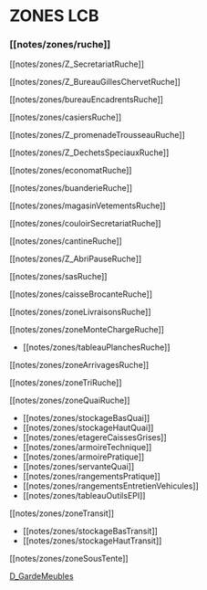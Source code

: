 # ZONES LCB

### [[notes/zones/ruche]]

[[notes/zones/Z_SecretariatRuche]]

[[notes/zones/Z_BureauGillesChervetRuche]]

[[notes/zones/bureauEncadrentsRuche]]

[[notes/zones/casiersRuche]]

[[notes/zones/Z_promenadeTrousseauRuche]]

[[notes/zones/Z_DechetsSpeciauxRuche]]

[[notes/zones/economatRuche]]

[[notes/zones/buanderieRuche]]

[[notes/zones/magasinVetementsRuche]]

[[notes/zones/couloirSecretariatRuche]]

[[notes/zones/cantineRuche]]

[[notes/zones/Z_AbriPauseRuche]]

[[notes/zones/sasRuche]]

[[notes/zones/caisseBrocanteRuche]]

[[notes/zones/zoneLivraisonsRuche]]

[[notes/zones/zoneMonteChargeRuche]]

- [[notes/zones/tableauPlanchesRuche]]

[[notes/zones/zoneArrivagesRuche]]

[[notes/zones/zoneTriRuche]]

[[notes/zones/zoneQuaiRuche]]

- [[notes/zones/stockageBasQuai]]
- [[notes/zones/stockageHautQuai]]
- [[notes/zones/etagereCaissesGrises]]
- [[notes/zones/armoireTechnique]]
- [[notes/zones/armoirePratique]]
- [[notes/zones/servanteQuai]]
- [[notes/zones/rangementsPratique]]
- [[notes/zones/rangementsEntretienVehicules]]
- [[notes/zones/tableauOutilsEPI]]

[[notes/zones/zoneTransit]]

- [[notes/zones/stockageBasTransit]]
- [[notes/zones/stockageHautTransit]]

[[notes/zones/zoneSousTente]]

[D_GardeMeubles](notes/departements/D_GardeMeubles.md)

